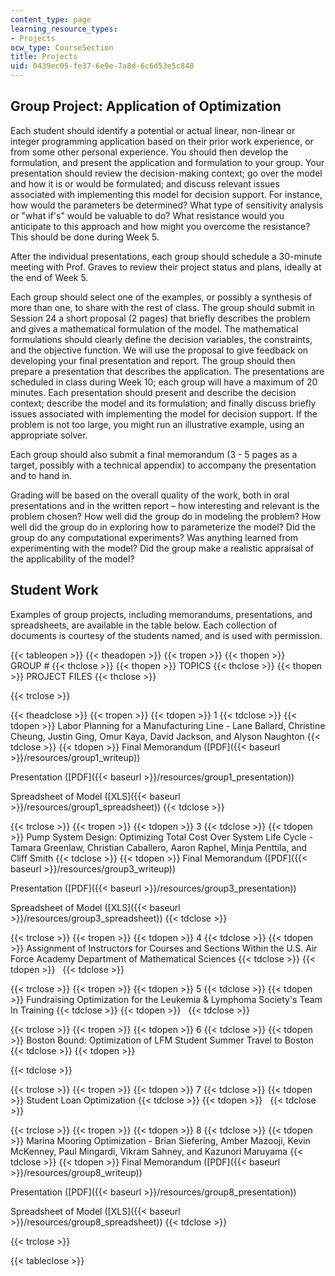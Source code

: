 ```yaml
---
content_type: page
learning_resource_types:
- Projects
ocw_type: CourseSection
title: Projects
uid: 0439ec05-fe37-6e9e-7a8d-6c6d53e5c840
---
```


Group Project: Application of Optimization
------------------------------------------

Each student should identify a potential or actual linear, non-linear or integer programming application based on their prior work experience, or from some other personal experience. You should then develop the formulation, and present the application and formulation to your group. Your presentation should review the decision-making context; go over the model and how it is or would be formulated; and discuss relevant issues associated with implementing this model for decision support. For instance, how would the parameters be determined? What type of sensitivity analysis or "what if's" would be valuable to do? What resistance would you anticipate to this approach and how might you overcome the resistance? This should be done during Week 5.

After the individual presentations, each group should schedule a 30-minute meeting with Prof. Graves to review their project status and plans, ideally at the end of Week 5.

Each group should select one of the examples, or possibly a synthesis of more than one, to share with the rest of class. The group should submit in Session 24 a short proposal (2 pages) that briefly describes the problem and gives a mathematical formulation of the model. The mathematical formulations should clearly define the decision variables, the constraints, and the objective function. We will use the proposal to give feedback on developing your final presentation and report. The group should then prepare a presentation that describes the application. The presentations are scheduled in class during Week 10; each group will have a maximum of 20 minutes. Each presentation should present and describe the decision context; describe the model and its formulation; and finally discuss briefly issues associated with implementing the model for decision support. If the problem is not too large, you might run an illustrative example, using an appropriate solver.

Each group should also submit a final memorandum (3 - 5 pages as a target, possibly with a technical appendix) to accompany the presentation and to hand in.

Grading will be based on the overall quality of the work, both in oral presentations and in the written report – how interesting and relevant is the problem chosen? How well did the group do in modeling the problem? How well did the group do in exploring how to parameterize the model? Did the group do any computational experiments? Was anything learned from experimenting with the model? Did the group make a realistic appraisal of the applicability of the model?

Student Work
------------

Examples of group projects, including memorandums, presentations, and spreadsheets, are available in the table below. Each collection of documents is courtesy of the students named, and is used with permission.

{{< tableopen >}}
{{< theadopen >}}
{{< tropen >}}
{{< thopen >}}
GROUP #
{{< thclose >}}
{{< thopen >}}
TOPICS
{{< thclose >}}
{{< thopen >}}
PROJECT FILES
{{< thclose >}}

{{< trclose >}}

{{< theadclose >}}
{{< tropen >}}
{{< tdopen >}}
1
{{< tdclose >}}
{{< tdopen >}}
Labor Planning for a Manufacturing Line - Lane Ballard, Christine Cheung, Justin Ging, Omur Kaya, David Jackson, and Alyson Naughton
{{< tdclose >}}
{{< tdopen >}}
Final Memorandum ([PDF]({{< baseurl >}}/resources/group1_writeup))  
  
Presentation ([PDF]({{< baseurl >}}/resources/group1_presentation))  
  
Spreadsheet of Model ([XLS]({{< baseurl >}}/resources/group1_spreadsheet))
{{< tdclose >}}

{{< trclose >}}
{{< tropen >}}
{{< tdopen >}}
3
{{< tdclose >}}
{{< tdopen >}}
Pump System Design: Optimizing Total Cost Over System Life Cycle - Tamara Greenlaw, Christian Caballero, Aaron Raphel, Minja Penttila, and Cliff Smith
{{< tdclose >}}
{{< tdopen >}}
Final Memorandum ([PDF]({{< baseurl >}}/resources/group3_writeup))  
  
Presentation ([PDF]({{< baseurl >}}/resources/group3_presentation))  
  
Spreadsheet of Model ([XLS]({{< baseurl >}}/resources/group3_spreadsheet))
{{< tdclose >}}

{{< trclose >}}
{{< tropen >}}
{{< tdopen >}}
4
{{< tdclose >}}
{{< tdopen >}}
Assignment of Instructors for Courses and Sections Within the U.S. Air Force Academy Department of Mathematical Sciences
{{< tdclose >}}
{{< tdopen >}}
 
{{< tdclose >}}

{{< trclose >}}
{{< tropen >}}
{{< tdopen >}}
5
{{< tdclose >}}
{{< tdopen >}}
Fundraising Optimization for the Leukemia & Lymphoma Society's Team In Training
{{< tdclose >}}
{{< tdopen >}}
 
{{< tdclose >}}

{{< trclose >}}
{{< tropen >}}
{{< tdopen >}}
6
{{< tdclose >}}
{{< tdopen >}}
Boston Bound: Optimization of LFM Student Summer Travel to Boston
{{< tdclose >}}
{{< tdopen >}}



{{< tdclose >}}

{{< trclose >}}
{{< tropen >}}
{{< tdopen >}}
7
{{< tdclose >}}
{{< tdopen >}}
Student Loan Optimization
{{< tdclose >}}
{{< tdopen >}}
 
{{< tdclose >}}

{{< trclose >}}
{{< tropen >}}
{{< tdopen >}}
8
{{< tdclose >}}
{{< tdopen >}}
Marina Mooring Optimization - Brian Siefering, Amber Mazooji, Kevin McKenney, Paul Mingardi, Vikram Sahney, and Kazunori Maruyama
{{< tdclose >}}
{{< tdopen >}}
Final Memorandum ([PDF]({{< baseurl >}}/resources/group8_writeup))  
  
Presentation ([PDF]({{< baseurl >}}/resources/group8_presentation))  
  
Spreadsheet of Model ([XLS]({{< baseurl >}}/resources/group8_spreadsheet))
{{< tdclose >}}

{{< trclose >}}

{{< tableclose >}}